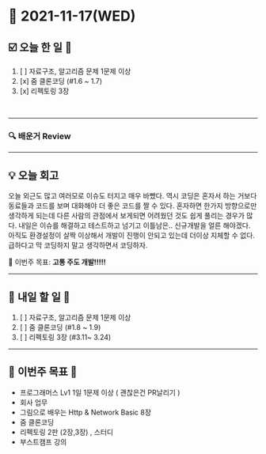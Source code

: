 # 📆 2021-11-17(WED)
## ☑️ 오늘 한 일 📑
1. [ ] 자료구조, 알고리즘 문제 1문제 이상  
2. [x] 줌 클론코딩 (#1.6 ~ 1.7)
3. [x] 리펙토링 3장

<br>

***

### 🔍️ 배운거 Review



***
## 💡  오늘 회고 

오늘 외근도 많고 여러모로 이슈도 터지고 매우 바빴다. 역시 코딩은 혼자서 하는 거보다 동료들과 코드를 보며 대화해야 더 좋은 코드를 짤 수 있다. 혼자하면 한가지 방향으로만 생각하게 되는데
다른 사람의 관점에서 보게되면 어려웠던 것도 쉽게 풀리는 경우가 많다. 내일은 이슈를 해결하고 테스트하고 넘기고 이틀남은.. 신규개발을 얼른 해야겠다. 아직도 환경설정이 살짝 이상해서 
개발이 진행이 안되고 있는데 더이상 지체할 수 없다. 급하다고 막 코딩하지 말고 생각하면서 코딩하자.



🎯 이번주 목표: **고통 주도 개발!!!!!** 

***

## 🎯 내일 할 일 🎯
1. [ ] 자료구조, 알고리즘 문제 1문제 이상  
2. [ ] 줌 클론코딩 (#1.8 ~ 1.9)
3. [ ] 리펙토링 3장 (#3.11~ 3.24)

***

## 🏁 이번주 목표 🏁   
- 프로그래머스 Lv1 1일 1문제 이상 ( 괜찮은건 PR날리기 )
- 회사 업무
- 그림으로 배우는 Http & Network Basic 8장
- 줌 클론코딩
- 리펙토링 2판 (2장,3장) , 스터디
- 부스트캠프 강의 




